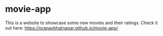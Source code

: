 # movie-app
This is a website to showcase some new movies and their ratings.
Check it out here: https://pranaybhatnagar.github.io/movie-app/

